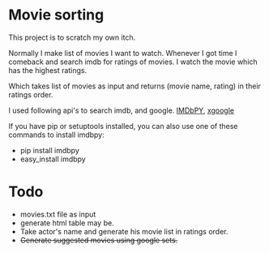 Movie sorting
=============
This project is to scratch my own itch.  

Normally I make list of movies I want to watch. Whenever I got time I comeback and search imdb for ratings of movies. I watch the movie which has the highest ratings.  
  
Which takes list of movies as input and returns (movie name, rating) in their ratings order.

I used following api's to search imdb, and google.
[IMDbPY](http://imdbpy.sourceforge.net/), [xgoogle](http://www.catonmat.net/blog/python-library-for-google-search/)
  
If you have pip or setuptools installed, you can also use one of these commands to install imdbpy:  
*  pip install imdbpy
*  easy_install imdbpy


Todo
=====
* movies.txt file as input
* generate html table may be.
* Take actor's name and generate his movie list in ratings order.
* <strike> Generate suggested movies using google sets. </strike>
